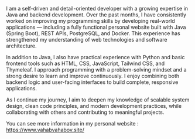 I am a self-driven and detail-oriented developer with a growing expertise in Java and backend development.
Over the past months, I have consistently worked on improving my programming skills by developing real-world applications — including a fully functional personal website built with Java (Spring Boot), REST APIs, PostgreSQL, and Docker. This experience has strengthened my understanding of web technologies and software architecture.

In addition to Java, I also have practical experience with Python and basic frontend tools such as HTML, CSS, JavaScript, Tailwind CSS, and Thymeleaf. I approach programming with a problem-solving mindset and a strong desire to learn and improve continuously. I enjoy combining both backend logic and user-facing interfaces to build complete, responsive applications.

As I continue my journey, I aim to deepen my knowledge of scalable system design, clean code principles, and modern development practices, while collaborating with others and contributing to meaningful projects.

You can see more information in my personal website : https://www.vahabvahabov.site/

